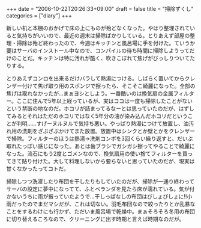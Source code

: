 +++
date = "2006-10-22T20:26:33+09:00"
draft = false
title = "掃除ずくし"
categories = ["diary"]
+++

新しい机と本棚のおかげで床の上にものが殆どなくなった。やはり整理されていると気持ちがいいので、最近の週末は掃除ばかりしている。とりあえず部屋の整理・掃除は殆ど終わったので、今週はキッチンと風呂場に手を付けた。ていうか要はサーバのインストール中なので、コンパイルの待ち時間に掃除しようってだけのことだ。キッチンは特に汚れが酷く、吹きこぼれて焦げがびっしりついてたりする。

とりあえずコンロを出来るだけバラして熱湯につける。しばらく置いてからクレンザー付けて焦げ取り用のスポンジで擦ったら、そこそこ綺麗になった。全部の焦げは取れなかったが…まぁヨシとしよう。一番酷いのは換気扇の金属フィルター。ここに住んで5年以上経っているが、実はココは一度も掃除したことがないという禁断の地なのだ。ホコリが詰まってるなーとは思っていたのだが、はずしてみるとそれはただのホコリではなく5年分の油が染み込んだホコリだということが判明……すげーヌルヌルで気持ち悪い。やっぱり熱湯につけて放置し、油汚れ用の洗剤をざぶざぶかけてまた放置。放置中はシンクとか壁とかをクレンザーで掃除。フィルターのほうは熱湯→洗剤コンボを3回くらい繰り返すと、だいぶ取れたっぽい感じになった。あとは歯ブラシでガシガシ擦ってやることで綺麗になった。流石にもう2度とゴメンなので、換気扇用の使い捨てフィルターを買ってきて貼り付けた。大して料理しないから要らないと思っていたのだが、現実は甘くなかったってコトだ。

掃除しつつ洗濯したり布団を干したりもしていたのだが、掃除が一通り終わってサーバの設定に夢中になってて、ふとベランダを見たら床が濡れている。気が付かないうちに雨が振っていたようで…干しっぱなしの布団はびしょびしょに!!小雨だったのでまだマシだが、これは切ない。羽毛布団なので絞ったりとか乱暴なことをするわけにも行かず、ただいま風呂場で乾燥中。まぁそろそろ冬用の布団に切り替えるころなので、クリーニングに出す時期と言えば時期なのだが。

